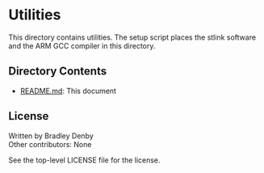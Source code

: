 # Utilities

This directory contains utilities. The setup script places the stlink software
and the ARM GCC compiler in this directory.

## Directory Contents

* [README.md](README.md): This document

## License

Written by Bradley Denby  
Other contributors: None

See the top-level LICENSE file for the license.
